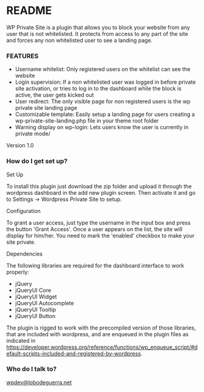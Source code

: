 # README #

WP Private Site is a plugin that allows you to block your website from any user that is not whitelisted.
It protects from access to any part of the site and forces any non whitelisted user to see a landing page.

### FEATURES ###

* Username whitelist: Only registered users on the whitelist can see the website
* Login supervision: If a non whitelisted user was logged in before private site activation, or tries to log in to the dashboard while the block is active, the user gets kicked out
* User redirect: The only visible page for non registered users is the wp private site landing page
* Customizable template: Easily setup a landing page for users creating a wp-private-site-landing.php file in your theme root folder
* Warning display on wp-login: Lets users know the user is currently in private mode/

Version 1.0

### How do I get set up? ###

Set Up

To install this plugin just download the zip folder and upload it through the wordpress dashboard in the add new plugin screen. 
Then activate it and go to Settings -> Wordpress Private Site to setup.

Configuration

To grant a user access, just type the username in the input box and press the button 'Grant Access'. Once a user appears on the list, the site will display for him/her.
You need to mark the 'enabled' checkbox to make your site private.

Dependencies

The following libraries are required for the dashboard interface to work properly:

* jQuery
* jQueryUI Core
* jQueryUI Widget
* jQueryUI Autocomplete
* jQueryUI Tooltip
* jQueryUI Button

The plugin is rigged to work with the precompiled version of those libraries, that are included with wordpress, and are enqueued in the plugin files as indicated in https://developer.wordpress.org/reference/functions/wp_enqueue_script/#default-scripts-included-and-registered-by-wordpress.

### Who do I talk to? ###

wpdev@lobodeguerra.net
